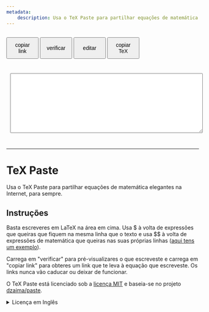 ```yaml
---
metadata:
    description: Usa o TeX Paste para partilhar equações de matemática elegantes na Internet, para sempre.
---
```


<button id="saveB" title="alt+s" style="font-size:1em;width:6em;height:4em;vertical-align:top;margin-top:1em;margin-bottom:1em;" onclick="save_tex(true)"      >copiar<br>link</button>
<button id="viewB" title="alt+v" style="font-size:1em;width:6em;height:4em;vertical-align:top;margin-top:1em;margin-bottom:1em;" onclick="editor_mode(2)"           >verificar     </button>
<button id="editB" title="alt+e" style="font-size:1em;width:6em;height:4em;vertical-align:top;margin-top:1em;margin-bottom:1em;" onclick="editor_mode(0)"           >editar        </button>
<button id="copyB" title="alt+c" style="font-size:1em;width:6em;height:4em;vertical-align:top;margin-top:1em;margin-bottom:1em;" onclick="copy_link(tex_area.value)">copiar<br>TeX</button>

<div style="top:4em; left:.5em; right:.5em; bottom:0; font-size:125%; color:#101010;">
    <textarea class="mainArea" id="tex_area" spellcheck="false" style="width:100%;margin:10px" rows="10"></textarea>
    <div class="mainArea" id="genc">
    </div>
</div>

<script id="MathJax-script" async src="https://cdn.jsdelivr.net/npm/mathjax@3/es5/tex-mml-chtml.js"></script>
<script src="https://mathspp.com/user/themes/myquark/js/pako.min.js"></script>

  <script type="text/javascript">
    window.MathJax = {
        tex: {
            inlineMath: [['$', '$'], ['\\(', '\\)']]
        }
    };

    var EDITOR_MODE = 0; // 0-edit; 2-view

    function editor_mode(mode) {
      EDITOR_MODE = mode;
      tex_area.style.display = EDITOR_MODE==0? 'block' : 'none';
      genc.style.display = EDITOR_MODE==2? 'block' : 'none';
      editB.disabled = EDITOR_MODE==0;
      viewB.disabled = EDITOR_MODE==2;
      if (mode==0) tex_area.focus();
      if (mode==2) texify_input();
    }
    
    
    function texify_input() {
        genc.innerText = tex_area.value;
        genc.style="";
        MathJax.typeset();
    }
    
    function save_tex(copyLink = false) {
      let b64 = "#0"+tex_enc(tex_area.value);
      history.pushState({}, "", b64);
      if (copyLink) copy_link(location.href.replace("/#", "#"));
    }
    function tex_enc(str = tex_area.value) {
      let bytes = new TextEncoder("utf-8").encode(str);
      return tex_arrToB64(tex_deflate(bytes));
    }
    function tex_dec(str) {
      try {
        return new TextDecoder("utf-8").decode(tex_inflate(tex_b64ToArr(str)));
      } catch (e) {
        return "failed to decode - full link not copied?";
      }
    }

    function tex_arrToB64(arr) {
      var bytestr = "";
      arr.forEach(c => bytestr+= String.fromCharCode(c));
      return btoa(bytestr).replace(/\+/g, "@").replace(/=+/, "");
    }
    function tex_b64ToArr(str) {
      return new Uint8Array([...atob(decodeURIComponent(str).replace(/@/g, "+"))].map(c=>c.charCodeAt()))
    }
    
    function tex_deflate(arr) {
      return pako.deflateRaw(arr, {"level": 9});
    }
    function tex_inflate(arr) {
      return pako.inflateRaw(arr);
    }

    function copy_link(str) {
      navigator.clipboard.writeText(str);
    }

    function tex_load_page() {
      tex_area.value = "";
      let hash = decodeURIComponent(location.hash.slice(1));
      let v = hash[0];
      hash = hash.slice(1); // remove version
      if (hash) {
        let parts = hash.split("#");
        tex_area.value = parts[0]? tex_dec(parts[0]) : "";
        editor_mode(tex_area.value? 2 : 0);
      } else editor_mode(0);
    }
    tex_load_page();
    window.onhashchange=tex_load_page;
    
    document.addEventListener("keydown", e => {
      let code = e.code;
      let ctrl = e.ctrlKey;
      let alt = e.altKey;
      if (alt) {
        if (code == 'KeyS') { saveB.click(); e.preventDefault(); viewB.click(); }
        if (code == 'KeyE') { editB.click(); e.preventDefault(); tex_area.focus(); }
        if (code == 'KeyV') { viewB.click(); e.preventDefault(); }
        if (code == 'KeyC') { copyB.click(); e.preventDefault(); }
      }
      if (ctrl && code == 'KeyR') save_tex(false);
      if (code == 'F5') save_tex(false);
    });
  </script>

<br />

---

# TeX Paste

Usa o TeX Paste para partilhar equações de matemática elegantes na Internet, para sempre.

## Instruções

Basta escreveres em LaTeX na área em cima. Usa &#36; à volta de expressões que queiras que fiquem na mesma linha que o texto e usa &#36;&#36; à volta de expressões de matemática que queiras nas suas próprias linhas ([aqui tens um exemplo][multiline]).

Carrega em "verificar" para pré-visualizares o que escreveste e carrega em "copiar link" para obteres um link que te leva à equação que escreveste. Os links nunca vão caducar ou deixar de funcionar.

O TeX Paste está licenciado sob a [licença MIT][mit] e baseia-se no projeto [dzaima/paste][dzaima-paste].

<details>
<summary>Licença em Inglês</summary>
Copyright 2020 Rodrigo Girão Serrão.
<br />
Permission is hereby granted, free of charge, to any person obtaining a copy of this software and associated documentation files (the "Software"), to deal in the Software without restriction, including without limitation the rights to use, copy, modify, merge, publish, distribute, sublicense, and/or sell copies of the Software, and to permit persons to whom the Software is furnished to do so, subject to the following conditions:
<br />
<br />
The above copyright notice and this permission notice shall be included in all copies or substantial portions of the Software.
<br />
<br />
THE SOFTWARE IS PROVIDED "AS IS", WITHOUT WARRANTY OF ANY KIND, EXPRESS OR IMPLIED, INCLUDING BUT NOT LIMITED TO THE WARRANTIES OF MERCHANTABILITY, FITNESS FOR A PARTICULAR PURPOSE AND NONINFRINGEMENT. IN NO EVENT SHALL THE AUTHORS OR COPYRIGHT HOLDERS BE LIABLE FOR ANY CLAIM, DAMAGES OR OTHER LIABILITY, WHETHER IN AN ACTION OF CONTRACT, TORT OR OTHERWISE, ARISING FROM, OUT OF OR IN CONNECTION WITH THE SOFTWARE OR THE USE OR OTHER DEALINGS IN THE SOFTWARE.
</details>

[mit]: https://opensource.org/licenses/MIT
[dzaima-paste]: https://github.com/dzaima/paste
[multiline]: https://mathspp.com/pt/texpaste#0C0gsSlQoSi3OzylLLVJIVEgtLE08vPzw4nwFlcSKOCMFbYWkCiCRrGCrYKCiUJKfm8jFpaJSAeTGpBUlJlfrJinEFOQqxBQXFpVUJwE16CqYJCbX1lYbJdaqqAAA
